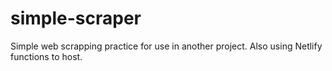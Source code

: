# simple-scraper
Simple web scrapping practice for use in another project. Also using Netlify functions to host.

